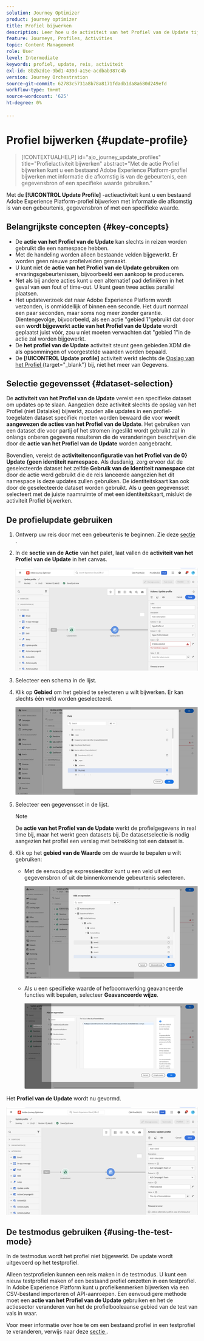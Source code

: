 ```yaml
---
solution: Journey Optimizer
product: journey optimizer
title: Profiel bijwerken
description: Leer hoe u de activiteit van het Profiel van de Update tijdens een reis gebruikt
feature: Journeys, Profiles, Activities
topic: Content Management
role: User
level: Intermediate
keywords: profiel, update, reis, activiteit
exl-id: 8b2b2d1e-9bd1-439d-a15e-acdbab387c4b
version: Journey Orchestration
source-git-commit: 62783c5731a8b78a8171fdadb1da8a680d249efd
workflow-type: tm+mt
source-wordcount: '625'
ht-degree: 0%

---
```


# Profiel bijwerken {#update-profile}

>[!CONTEXTUALHELP]
>id="ajo_journey_update_profiles"
>title="Profielactiviteit bijwerken"
>abstract="Met de actie Profiel bijwerken kunt u een bestaand Adobe Experience Platform-profiel bijwerken met informatie die afkomstig is van de gebeurtenis, een gegevensbron of een specifieke waarde gebruiken."

Met de **[!UICONTROL Update Profile]** -actieactiviteit kunt u een bestaand Adobe Experience Platform-profiel bijwerken met informatie die afkomstig is van een gebeurtenis, gegevensbron of met een specifieke waarde.

## Belangrijkste concepten {#key-concepts}

* De **actie van het Profiel van de Update** kan slechts in reizen worden gebruikt die een namespace hebben.
* Met de handeling worden alleen bestaande velden bijgewerkt. Er worden geen nieuwe profielvelden gemaakt.
* U kunt niet de **actie van het Profiel van de Update gebruiken** om ervaringsgebeurtenissen, bijvoorbeeld een aankoop te produceren.
* Net als bij andere acties kunt u een alternatief pad definiëren in het geval van een fout of time-out. U kunt geen twee acties parallel plaatsen.
* Het updateverzoek dat naar Adobe Experience Platform wordt verzonden, is onmiddellijk of binnen een seconde. Het duurt normaal een paar seconden, maar soms nog meer zonder garantie. Dientengevolge, bijvoorbeeld, als een actie &quot;gebied 1&quot;gebruikt dat door een **wordt bijgewerkt actie van het Profiel van de Update** wordt geplaatst juist vóór, zou u niet moeten verwachten dat &quot;gebied 1&quot;in de actie zal worden bijgewerkt.
* De **het profiel van de Update** activiteit steunt geen gebieden XDM die als opsommingen of voorgestelde waarden worden bepaald.
* De **[!UICONTROL Update profile]** activiteit werkt slechts de [ Opslag van het Profiel ](https://experienceleague.adobe.com/docs/experience-platform/profile/home.html?lang=nl-NL#profile-data-store){target="_blank"} bij, niet het meer van Gegevens.

## Selectie gegevensset {#dataset-selection}

De **activiteit van het Profiel van de Update** vereist een specifieke dataset om updates op te slaan. Aangezien deze activiteit slechts de opslag van het Profiel (niet Datalake) bijwerkt, zouden alle updates in een profiel-toegelaten dataset specifiek moeten worden bewaard die voor **wordt aangewezen de acties van het Profiel van de Update**. Het gebruiken van een dataset die voor partij of het stromen ingeslikt wordt gebruikt zal in onlangs onberen gegevens resulteren die de veranderingen beschrijven die door de **actie van het Profiel van de Update** worden aangebracht.

Bovendien, vereist de **activiteitenconfiguratie van het Profiel van de 0&rbrace; Update &lbrace;geen identiteit namespace.** Als dusdanig, zorg ervoor dat de geselecteerde dataset het zelfde **Gebruik van de Identiteit namespace** dat door de actie werd gebruikt die de reis lanceerde aangezien het dit namespace is deze updates zullen gebruiken. De identiteitskaart kan ook door de geselecteerde dataset worden gebruikt. Als u geen gegevensset selecteert met de juiste naamruimte of met een identiteitskaart, mislukt de activiteit Profiel bijwerken.

## De profielupdate gebruiken

1. Ontwerp uw reis door met een gebeurtenis te beginnen. Zie deze [ sectie ](../building-journeys/journey.md).

1. In de **sectie van de Actie** van het palet, laat vallen de **activiteit van het Profiel van de Update** in het canvas.

   ![](assets/profileupdate0.png)

1. Selecteer een schema in de lijst.

1. Klik op **Gebied** om het gebied te selecteren u wilt bijwerken. Er kan slechts één veld worden geselecteerd.

   ![](assets/profileupdate2.png)

1. Selecteer een gegevensset in de lijst.

   >[!NOTE]
   >
   >De **actie van het Profiel van de Update** werkt de profielgegevens in real time bij, maar het werkt geen datasets bij. De datasetselectie is nodig aangezien het profiel een verslag met betrekking tot een dataset is.

1. Klik op het **gebied van de Waarde** om de waarde te bepalen u wilt gebruiken:

   * Met de eenvoudige expressieeditor kunt u een veld uit een gegevensbron of uit de binnenkomende gebeurtenis selecteren.

     ![](assets/profileupdate4.png)

   * Als u een specifieke waarde of hefboomwerking geavanceerde functies wilt bepalen, selecteer **Geavanceerde wijze**.

     ![](assets/profileupdate3.png)

Het **Profiel van de Update** wordt nu gevormd.

![](assets/profileupdate1.png)


## De testmodus gebruiken {#using-the-test-mode}

In de testmodus wordt het profiel niet bijgewerkt. De update wordt uitgevoerd op het testprofiel.

Alleen testprofielen kunnen een reis maken in de testmodus. U kunt een nieuw testprofiel maken of een bestaand profiel omzetten in een testprofiel. In Adobe Experience Platform kunt u profielkenmerken bijwerken via een CSV-bestand importeren of API-aanroepen. Een eenvoudigere methode moet een **actie van het Profiel van de Update** gebruiken en het de actiesector veranderen van het de profielbooleaanse gebied van de test van vals in waar.

Voor meer informatie over hoe te om een bestaand profiel in een testprofiel te veranderen, verwijs naar deze [ sectie ](../audience/creating-test-profiles.md#create-test-profiles-csv).
